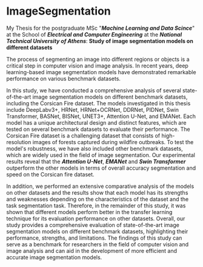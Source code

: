 # ImageSegmentation
My Thesis for the postgraduate MSc "***Machine Learning and Data Scince***" at the School of ***Electrical and Computer Engineering*** at the ***National Technical University of Athens***: **Study of image segmentation models on different datasets**

The process of segmenting an image into different regions or objects is a critical step in computer vision and image analysis. In recent years, deep learning-based image segmentation models have demonstrated remarkable performance on various benchmark datasets. 

In this study, we have conducted a comprehensive analysis of several state-of-the-art image segmentation models on different benchmark datasets, including the Corsican Fire dataset. The models investigated in this thesis include DeepLabv3+, HRNet, HRNet+OCRNet, DDRNet, PIDNet, Swin Transformer, BASNet, BISNet, UNET3+, Attention U-Net, and EMANet. Each model has a unique architectural design and distinct features, which are tested on several benchmark datasets to evaluate their performance. The Corsican Fire dataset is a challenging dataset that consists of high-resolution images of forests captured during wildfire outbreaks. To test the model's robustness, we have also included other benchmark datasets, which are widely used in the field of image segmentation.
Our experimental results reveal that the ***Attention U-Net***, ***EMANet*** and ***Swin Transformer*** outperform the other models in terms of overall accuracy segmentation and speed on the Corsican fire dataset.

In addition, we performed an extensive comparative analysis of the models on other datasets and the results show that each model has its strengths and weaknesses depending on the characteristics of the dataset and the task segmentation task. Therefore, in the remainder of this study, it was shown that different models perform better in the transfer learning technique for its evaluation performance on other datasets. Overall, our study provides a comprehensive evaluation of state-of-the-art image segmentation models on different benchmark datasets, highlighting their performance, strengths, and limitations. The findings of this study can serve as a benchmark for researchers in the field of computer vision and image analysis and can aid in the development of more efficient and accurate image segmentation models.
